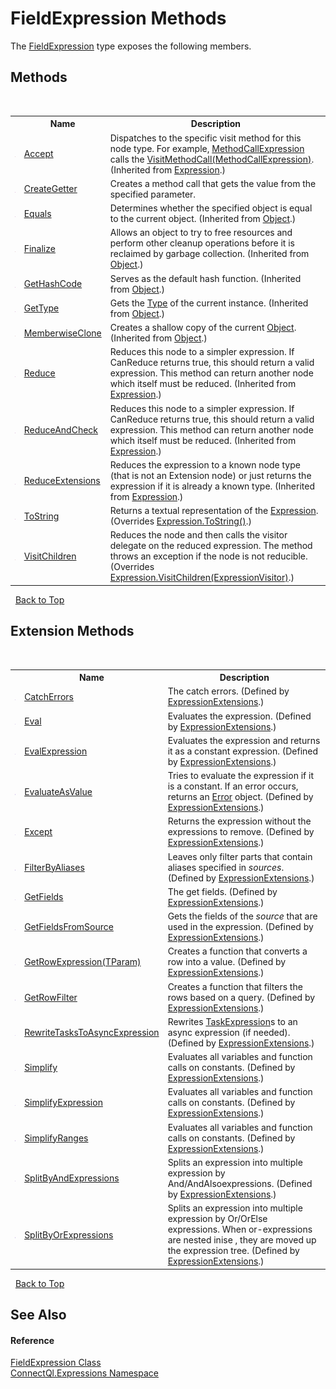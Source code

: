 # FieldExpression Methods
 

The <a href="T_ConnectQl_Expressions_FieldExpression">FieldExpression</a> type exposes the following members.


## Methods
&nbsp;<table><tr><th></th><th>Name</th><th>Description</th></tr><tr><td>![Protected method](media/protmethod.gif "Protected method")</td><td><a href="http://msdn2.microsoft.com/en-us/library/ee378284" target="_blank">Accept</a></td><td>
Dispatches to the specific visit method for this node type. For example, <a href="http://msdn2.microsoft.com/en-us/library/bb357368" target="_blank">MethodCallExpression</a> calls the <a href="http://msdn2.microsoft.com/en-us/library/dd323893" target="_blank">VisitMethodCall(MethodCallExpression)</a>.
 (Inherited from <a href="http://msdn2.microsoft.com/en-us/library/bb356138" target="_blank">Expression</a>.)</td></tr><tr><td>![Public method](media/pubmethod.gif "Public method")</td><td><a href="M_ConnectQl_Expressions_FieldExpression_CreateGetter">CreateGetter</a></td><td>
Creates a method call that gets the value from the specified parameter.</td></tr><tr><td>![Public method](media/pubmethod.gif "Public method")</td><td><a href="http://msdn2.microsoft.com/en-us/library/bsc2ak47" target="_blank">Equals</a></td><td>
Determines whether the specified object is equal to the current object.
 (Inherited from <a href="http://msdn2.microsoft.com/en-us/library/e5kfa45b" target="_blank">Object</a>.)</td></tr><tr><td>![Protected method](media/protmethod.gif "Protected method")</td><td><a href="http://msdn2.microsoft.com/en-us/library/4k87zsw7" target="_blank">Finalize</a></td><td>
Allows an object to try to free resources and perform other cleanup operations before it is reclaimed by garbage collection.
 (Inherited from <a href="http://msdn2.microsoft.com/en-us/library/e5kfa45b" target="_blank">Object</a>.)</td></tr><tr><td>![Public method](media/pubmethod.gif "Public method")</td><td><a href="http://msdn2.microsoft.com/en-us/library/zdee4b3y" target="_blank">GetHashCode</a></td><td>
Serves as the default hash function.
 (Inherited from <a href="http://msdn2.microsoft.com/en-us/library/e5kfa45b" target="_blank">Object</a>.)</td></tr><tr><td>![Public method](media/pubmethod.gif "Public method")</td><td><a href="http://msdn2.microsoft.com/en-us/library/dfwy45w9" target="_blank">GetType</a></td><td>
Gets the <a href="http://msdn2.microsoft.com/en-us/library/42892f65" target="_blank">Type</a> of the current instance.
 (Inherited from <a href="http://msdn2.microsoft.com/en-us/library/e5kfa45b" target="_blank">Object</a>.)</td></tr><tr><td>![Protected method](media/protmethod.gif "Protected method")</td><td><a href="http://msdn2.microsoft.com/en-us/library/57ctke0a" target="_blank">MemberwiseClone</a></td><td>
Creates a shallow copy of the current <a href="http://msdn2.microsoft.com/en-us/library/e5kfa45b" target="_blank">Object</a>.
 (Inherited from <a href="http://msdn2.microsoft.com/en-us/library/e5kfa45b" target="_blank">Object</a>.)</td></tr><tr><td>![Public method](media/pubmethod.gif "Public method")</td><td><a href="http://msdn2.microsoft.com/en-us/library/dd294075" target="_blank">Reduce</a></td><td>
Reduces this node to a simpler expression. If CanReduce returns true, this should return a valid expression. This method can return another node which itself must be reduced.
 (Inherited from <a href="http://msdn2.microsoft.com/en-us/library/bb356138" target="_blank">Expression</a>.)</td></tr><tr><td>![Public method](media/pubmethod.gif "Public method")</td><td><a href="http://msdn2.microsoft.com/en-us/library/dd267939" target="_blank">ReduceAndCheck</a></td><td>
Reduces this node to a simpler expression. If CanReduce returns true, this should return a valid expression. This method can return another node which itself must be reduced.
 (Inherited from <a href="http://msdn2.microsoft.com/en-us/library/bb356138" target="_blank">Expression</a>.)</td></tr><tr><td>![Public method](media/pubmethod.gif "Public method")</td><td><a href="http://msdn2.microsoft.com/en-us/library/dd324006" target="_blank">ReduceExtensions</a></td><td>
Reduces the expression to a known node type (that is not an Extension node) or just returns the expression if it is already a known type.
 (Inherited from <a href="http://msdn2.microsoft.com/en-us/library/bb356138" target="_blank">Expression</a>.)</td></tr><tr><td>![Public method](media/pubmethod.gif "Public method")</td><td><a href="M_ConnectQl_Expressions_FieldExpression_ToString">ToString</a></td><td>
Returns a textual representation of the <a href="http://msdn2.microsoft.com/en-us/library/bb356138" target="_blank">Expression</a>.
 (Overrides <a href="http://msdn2.microsoft.com/en-us/library/bb354391" target="_blank">Expression.ToString()</a>.)</td></tr><tr><td>![Protected method](media/protmethod.gif "Protected method")</td><td><a href="M_ConnectQl_Expressions_FieldExpression_VisitChildren">VisitChildren</a></td><td>
Reduces the node and then calls the visitor delegate on the reduced expression. The method throws an exception if the node is not reducible.
 (Overrides <a href="http://msdn2.microsoft.com/en-us/library/dd324123" target="_blank">Expression.VisitChildren(ExpressionVisitor)</a>.)</td></tr></table>&nbsp;
<a href="#fieldexpression-methods">Back to Top</a>

## Extension Methods
&nbsp;<table><tr><th></th><th>Name</th><th>Description</th></tr><tr><td>![Public Extension Method](media/pubextension.gif "Public Extension Method")</td><td><a href="M_System_Linq_Expressions_ExpressionExtensions_CatchErrors">CatchErrors</a></td><td>
The catch errors.
 (Defined by <a href="T_System_Linq_Expressions_ExpressionExtensions">ExpressionExtensions</a>.)</td></tr><tr><td>![Public Extension Method](media/pubextension.gif "Public Extension Method")</td><td><a href="M_System_Linq_Expressions_ExpressionExtensions_Eval">Eval</a></td><td>
Evaluates the expression.
 (Defined by <a href="T_System_Linq_Expressions_ExpressionExtensions">ExpressionExtensions</a>.)</td></tr><tr><td>![Public Extension Method](media/pubextension.gif "Public Extension Method")</td><td><a href="M_System_Linq_Expressions_ExpressionExtensions_EvalExpression">EvalExpression</a></td><td>
Evaluates the expression and returns it as a constant expression.
 (Defined by <a href="T_System_Linq_Expressions_ExpressionExtensions">ExpressionExtensions</a>.)</td></tr><tr><td>![Public Extension Method](media/pubextension.gif "Public Extension Method")</td><td><a href="M_System_Linq_Expressions_ExpressionExtensions_EvaluateAsValue">EvaluateAsValue</a></td><td>
Tries to evaluate the expression if it is a constant. If an error occurs, returns an <a href="T_ConnectQl_Results_Error">Error</a> object.
 (Defined by <a href="T_System_Linq_Expressions_ExpressionExtensions">ExpressionExtensions</a>.)</td></tr><tr><td>![Public Extension Method](media/pubextension.gif "Public Extension Method")</td><td><a href="M_System_Linq_Expressions_ExpressionExtensions_Except">Except</a></td><td>
Returns the expression without the expressions to remove.
 (Defined by <a href="T_System_Linq_Expressions_ExpressionExtensions">ExpressionExtensions</a>.)</td></tr><tr><td>![Public Extension Method](media/pubextension.gif "Public Extension Method")</td><td><a href="M_System_Linq_Expressions_ExpressionExtensions_FilterByAliases">FilterByAliases</a></td><td>
Leaves only filter parts that contain aliases specified in *sources*.
 (Defined by <a href="T_System_Linq_Expressions_ExpressionExtensions">ExpressionExtensions</a>.)</td></tr><tr><td>![Public Extension Method](media/pubextension.gif "Public Extension Method")</td><td><a href="M_System_Linq_Expressions_ExpressionExtensions_GetFields">GetFields</a></td><td>
The get fields.
 (Defined by <a href="T_System_Linq_Expressions_ExpressionExtensions">ExpressionExtensions</a>.)</td></tr><tr><td>![Public Extension Method](media/pubextension.gif "Public Extension Method")</td><td><a href="M_System_Linq_Expressions_ExpressionExtensions_GetFieldsFromSource">GetFieldsFromSource</a></td><td>
Gets the fields of the *source* that are used in the expression.
 (Defined by <a href="T_System_Linq_Expressions_ExpressionExtensions">ExpressionExtensions</a>.)</td></tr><tr><td>![Public Extension Method](media/pubextension.gif "Public Extension Method")</td><td><a href="M_System_Linq_Expressions_ExpressionExtensions_GetRowExpression__1">GetRowExpression(TParam)</a></td><td>
Creates a function that converts a row into a value.
 (Defined by <a href="T_System_Linq_Expressions_ExpressionExtensions">ExpressionExtensions</a>.)</td></tr><tr><td>![Public Extension Method](media/pubextension.gif "Public Extension Method")</td><td><a href="M_System_Linq_Expressions_ExpressionExtensions_GetRowFilter">GetRowFilter</a></td><td>
Creates a function that filters the rows based on a query.
 (Defined by <a href="T_System_Linq_Expressions_ExpressionExtensions">ExpressionExtensions</a>.)</td></tr><tr><td>![Public Extension Method](media/pubextension.gif "Public Extension Method")</td><td><a href="M_System_Linq_Expressions_ExpressionExtensions_RewriteTasksToAsyncExpression">RewriteTasksToAsyncExpression</a></td><td>
Rewrites <a href="T_ConnectQl_Expressions_TaskExpression">TaskExpression</a>s to an async expression (if needed).
 (Defined by <a href="T_System_Linq_Expressions_ExpressionExtensions">ExpressionExtensions</a>.)</td></tr><tr><td>![Public Extension Method](media/pubextension.gif "Public Extension Method")</td><td><a href="M_System_Linq_Expressions_ExpressionExtensions_Simplify">Simplify</a></td><td>
Evaluates all variables and function calls on constants.
 (Defined by <a href="T_System_Linq_Expressions_ExpressionExtensions">ExpressionExtensions</a>.)</td></tr><tr><td>![Public Extension Method](media/pubextension.gif "Public Extension Method")</td><td><a href="M_System_Linq_Expressions_ExpressionExtensions_SimplifyExpression">SimplifyExpression</a></td><td>
Evaluates all variables and function calls on constants.
 (Defined by <a href="T_System_Linq_Expressions_ExpressionExtensions">ExpressionExtensions</a>.)</td></tr><tr><td>![Public Extension Method](media/pubextension.gif "Public Extension Method")</td><td><a href="M_System_Linq_Expressions_ExpressionExtensions_SimplifyRanges">SimplifyRanges</a></td><td>
Evaluates all variables and function calls on constants.
 (Defined by <a href="T_System_Linq_Expressions_ExpressionExtensions">ExpressionExtensions</a>.)</td></tr><tr><td>![Public Extension Method](media/pubextension.gif "Public Extension Method")</td><td><a href="M_System_Linq_Expressions_ExpressionExtensions_SplitByAndExpressions">SplitByAndExpressions</a></td><td>
Splits an expression into multiple expression by And/AndAlsoexpressions.
 (Defined by <a href="T_System_Linq_Expressions_ExpressionExtensions">ExpressionExtensions</a>.)</td></tr><tr><td>![Public Extension Method](media/pubextension.gif "Public Extension Method")</td><td><a href="M_System_Linq_Expressions_ExpressionExtensions_SplitByOrExpressions">SplitByOrExpressions</a></td><td>
Splits an expression into multiple expression by Or/OrElse expressions. When or-expressions are nested inise , they are moved up the expression tree.
 (Defined by <a href="T_System_Linq_Expressions_ExpressionExtensions">ExpressionExtensions</a>.)</td></tr></table>&nbsp;
<a href="#fieldexpression-methods">Back to Top</a>

## See Also


#### Reference
<a href="T_ConnectQl_Expressions_FieldExpression">FieldExpression Class</a><br /><a href="N_ConnectQl_Expressions">ConnectQl.Expressions Namespace</a><br />